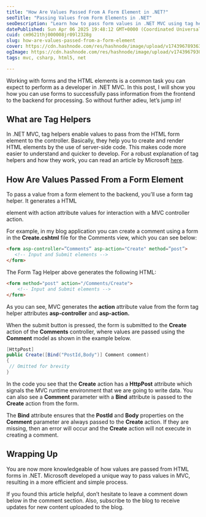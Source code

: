 ```yaml
---
title: "How Are Values Passed From A Form Element in .NET?"
seoTitle: "Passing Values from Form Elements in .NET"
seoDescription: "Learn how to pass form values in .NET MVC using tag helpers to efficiently transfer data from frontend to backend"
datePublished: Sun Apr 06 2025 19:48:12 GMT+0000 (Coordinated Universal Time)
cuid: cm9621thj000008jr09l2328g
slug: how-are-values-passed-from-a-form-element
cover: https://cdn.hashnode.com/res/hashnode/image/upload/v1743967893631/cf95bab3-a579-4b97-8d52-51a43f915c5f.png
ogImage: https://cdn.hashnode.com/res/hashnode/image/upload/v1743967930349/9fc29b70-2bcf-49d3-b44b-d11cd43c6c53.png
tags: mvc, csharp, html5, net

---
```


Working with forms and the HTML elements is a common task you can expect to perform as a developer in .NET MVC. In this post, I will show you how you can use forms to successfully pass information from the frontend to the backend for processing. So without further adieu, let’s jump in! 

## What are Tag Helpers

In .NET MVC, tag helpers enable values to pass from the HTML form element to the controller. Basically,  they help you to create and render HTML elements by the use of server-side code. This makes code more easier to understand and quicker to develop. For a robust explanation of tag helpers and how they work, you can read an article by Microsoft [here](https://learn.microsoft.com/en-us/aspnet/core/mvc/views/tag-helpers/intro?view=aspnetcore-9.0). 

## How Are Values Passed From a Form Element 

To pass a value from a form element to the backend, you’ll use a form tag helper. It generates a HTML <form> element with action attribute values for interaction with a MVC controller action.

For example, in my blog application you can create a comment using a form in the **Create.cshtml** file for the Comments view, which you can see below: 

```html  
<form asp-controller=”Comments” asp-action="Create" method=”post”>  
   <!-- Input and Submit elements -->  
</form>  
```

The Form Tag Helper above generates the following HTML:

```html  
<form method="post" action="/Comments/Create">  
    <!-- Input and Submit elements -->  
</form>  
```  
As you can see, MVC generates the **action** attribute value from the form tag helper attributes **asp-controller** and **asp-action.** 

When the submit button is pressed, the form is submitted to the **Create** action of the **Comments** controller, where values are passed using the **Comment** model as shown in the example below.

```csharp  
[HttpPost]   
public Create([Bind("PostId,Body")] Comment comment)  
{  
 // Omitted for brevity  
}  
```  
In the code you see that the **Create** action has a **HttpPost** attribute which signals the MVC runtime environment that we are going to write data. You can also see a **Comment** parameter with a **Bind** attribute is passed to the **Create** action from the form. 

The **Bind** attribute ensures that the **PostId** and **Body** properties on the **Comment** parameter are always passed to the **Create** action. If they are missing, then an error will occur and the **Create** action will not execute in creating a comment. 

## Wrapping Up

You are now more knowledgeable of how values are passed from HTML forms in .NET. Microsoft developed a unique way to pass values in MVC, resulting in a more efficient and simple process. 

If you found this article helpful, don’t hesitate to leave a comment down below in the comment section. Also, subscribe to the blog to receive updates for new content uploaded to the blog.